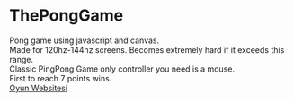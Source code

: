 # ThePongGame
Pong game using javascript and canvas.\
Made for 120hz-144hz screens. Becomes extremely hard if it exceeds this range.\
Classic PingPong Game only controller you need is a mouse.\
First to reach 7 points wins.\
[Oyun Websitesi](https://emirrdvn.github.io/ThePongGame/)
